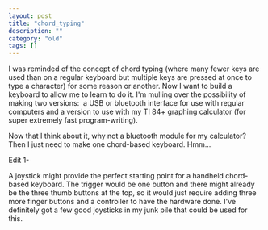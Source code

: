 ```yaml
---
layout: post
title: "chord_typing"
description: ""
category: "old"
tags: []
---
```



I was reminded of the concept of chord typing (where many fewer keys are used than on a regular keyboard but multiple keys are pressed at once to type a character) for some reason or another. Now I want to build a keyboard to allow me to learn to do it. I'm mulling over the possibility of making two versions:  a USB or bluetooth interface for use with regular computers and a version to use with my TI 84+ graphing calculator (for super extremely fast program-writing).

Now that I think about it, why not a bluetooth module for my calculator? Then I just need to make one chord-based keyboard. Hmm...

Edit 1-

A joystick might provide the perfect starting point for a handheld chord-based keyboard. The trigger would be one button and there might already be the three thumb buttons at the top, so it would just require adding three more finger buttons and a controller to have the hardware done. I've definitely got a few good joysticks in my junk pile that could be used for this.
